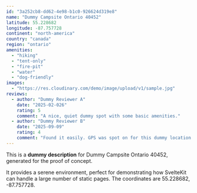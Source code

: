 ```yaml
---
id: "3a252cb8-dd62-4e98-b1c0-926624d319e8"
name: "Dummy Campsite Ontario 40452"
latitude: 55.228682
longitude: -87.757728
continent: "north-america"
country: "canada"
region: "ontario"
amenities:
  - "hiking"
  - "tent-only"
  - "fire-pit"
  - "water"
  - "dog-friendly"
images:
  - "https://res.cloudinary.com/demo/image/upload/v1/sample.jpg"
reviews:
  - author: "Dummy Reviewer A"
    date: "2025-02-026"
    rating: 5
    comment: "A nice, quiet dummy spot with some basic amenities."
  - author: "Dummy Reviewer B"
    date: "2025-09-09"
    rating: 4
    comment: "Found it easily. GPS was spot on for this dummy location."
---
```


This is a **dummy description** for Dummy Campsite Ontario 40452, generated for the proof of concept.

It provides a serene environment, perfect for demonstrating how SvelteKit can handle a large number of static pages. The coordinates are 55.228682, -87.757728.

